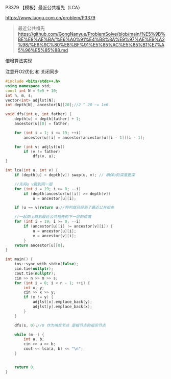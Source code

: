 P3379 【模板】最近公共祖先（LCA）

https://www.luogu.com.cn/problem/P3379

> 最近公共祖先
> https://github.com/GongNanyue/ProblemSolve/blob/main/%E5%9B%BE%E8%AE%BA/%E6%A0%91%E4%B8%8A%E9%97%AE%E9%A2%98/%E6%9C%80%E8%BF%91%E5%85%AC%E5%85%B1%E7%A5%96%E5%85%88.md

倍增算法实现

注意开O2优化 和 关闭同步


```cpp
#include <bits/stdc++.h>
using namespace std;
const int N = 5e5 + 10;
int n, m, s;
vector<int> adjlst[N];
int depth[N], ancestor[N][20];//2 ^ 20 ~= 1e6

void dfs(int u, int father) {
    depth[u] = depth[father] + 1;
    ancestor[u][0] = father;

    for (int i = 1; i <= 19; ++i)
        ancestor[u][i] = ancestor[ancestor[u][i - 1]][i - 1];

    for (int v: adjlst[u])
        if (v != father)
            dfs(v, u);
}

int lca(int u, int v) {
    if (depth[u] < depth[v]) swap(u, v); // 确保u的深度更深

    //先将u v跳到同一层
    for (int i = 19; i >= 0; --i)
        if (depth[ancestor[u][i]] >= depth[v])
            u = ancestor[u][i];

    if (u == v)return u;//特判就已经到了最近公共祖先

    //一起向上跳到最近公共祖先的下一层的位置
    for (int i = 19; i >= 0; --i)
        if (ancestor[u][i] != ancestor[v][i]) {
            u = ancestor[u][i];
            v = ancestor[v][i];
        }
    return ancestor[u][0];
}

int main() {
    ios::sync_with_stdio(false);
    cin.tie(nullptr);
    cout.tie(nullptr);
    cin >> n >> m >> s;
    for (int i = 0; i < n - 1; ++i) {
        int x, y;
        cin >> x >> y;
        if (x != y) {
            adjlst[x].emplace_back(y);
            adjlst[y].emplace_back(x);
        }
    }

    dfs(s, 0);//0 作为哨兵节点 是根节点的祖宗节点

    while (m--) {
        int a, b;
        cin >> a >> b;
        cout << lca(a, b) << "\n";
    }


    return 0;
}

```
